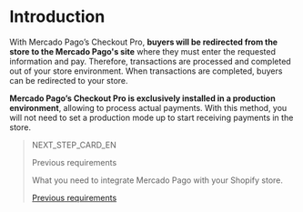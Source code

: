 # Introduction

With Mercado Pago’s Checkout Pro, **buyers will be redirected from the store to the Mercado Pago's site** where they must enter the requested information and pay. Therefore, transactions are processed and completed out of your store environment. When transactions are completed, buyers can be redirected to your store.

**Mercado Pago’s Checkout Pro is exclusively installed in a production environment**, allowing to process actual payments. With this method, you will not need to set a production mode up to start receiving payments in the store.

> NEXT_STEP_CARD_EN
>
> Previous requirements
>
> What you need to integrate Mercado Pago with your Shopify store.
>
> [Previous requirements](developers/en/docs/shopify/requirements)
